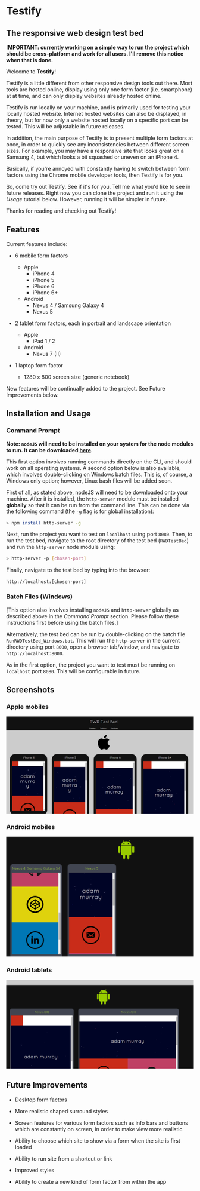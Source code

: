 # Testify
## The responsive web design test bed

**IMPORTANT: currently working on a simple way to run the project which should be
cross-platform and work for all users. I'll remove this notice when that is done.**

Welcome to **Testify**!

Testify is a little different from other responsive design tools out there. Most
tools are hosted online, display using only one form factor (i.e. smartphone) at
at time, and can only display websites already hosted online.

Testify is run locally on your machine, and is primarily used for testing your
locally hosted website. Internet hosted websites can also be displayed, in theory,
but for now only a website hosted locally on a specific port can be tested. This
will be adjustable in future releases.

In addition, the main purpose of Testify is to present multiple form factors at once,
in order to quickly see any inconsistencies between different screen sizes. For example,
you may have a responsive site that looks great on a Samsung 4, but which looks a
bit squashed or uneven on an iPhone 4.

Basically, if you're annoyed with constantly having to switch between form factors
using the Chrome mobile developer tools, then Testify is for you.

So, come try out Testify. See if it's for you. Tell me what you'd like to see in
future releases. Right now you can clone the project and run it using the *Usage*
tutorial below. However, running it will be simpler in future.

Thanks for reading and checking out Testify!

## Features

Current features include:

* 6 mobile form factors
  * Apple
    * iPhone 4
    * iPhone 5
    * iPhone 6
    * iPhone 6+
  * Android
    * Nexus 4 / Samsung Galaxy 4
    * Nexus 5


* 2 tablet form factors, each in portrait and landscape orientation
  * Apple
    * iPad 1 / 2
  * Android
    * Nexus 7 (II)


* 1 laptop form factor
  * 1280 x 800 screen size (generic notebook)

New features will be continually added to the project. See Future Improvements below.

## Installation and Usage

### Command Prompt

**Note: `nodeJS` will need to be installed on your system for the node modules to run.
It can be downloaded [here](https://nodejs.org/download/).**

This first option involves running commands directly on the CLI, and should work
on all operating systems. A second option
below is also available, which involves double-clicking on Windows batch files.
This is, of course, a Windows only option; however, Linux bash files will be added
soon.

First of all, as stated above, nodeJS will need to be downloaded onto your machine.
After it is installed, the `http-server` module must be installed **globally** so
that it can be run from the command line. This can be done via the following command
(the `-g` flag is for global installation):

```bash
> npm install http-server -g
```

Next, run the project you want to test on `localhost` using port `8080`.
Then, to run the test bed, navigate to the root directory of the test bed
(`RWDTestBed`) and run the `http-server` node module using:

```bash
> http-server -p [chosen-port]
```

Finally, navigate to the test bed by typing into the browser:

```
http://localhost:[chosen-port]
```

### Batch Files (Windows)

[This option also involves installing `nodeJS` and `http-server` globally as described
above in the *Command Prompt* section. Please follow these instructions first before
using the batch files.]

Alternatively, the test bed can be run by double-clicking on the batch file
`RunRWDTestBed_Windows.bat`. This will run the `http-server` in the current directory
using port `8000`, open a browser tab/window, and navigate to `http://localhost:8000`.

As in the first option, the project you want to test must be running on `localhost`
port `8080`. This will be configurable in future.

## Screenshots

### Apple mobiles
![alt tag](./screenshots/shot_1.PNG)

### Android mobiles
![alt tag](./screenshots/shot_2.PNG)

### Android tablets
![alt tag](./screenshots/shot_3.PNG)

## Future Improvements

* Desktop form factors

* More realistic shaped surround styles

* Screen features for various form factors such as info bars and buttons which are
constantly on screen, in order to make view more realistic

* Ability to choose which site to show via a form when the site is first loaded

* Ability to run site from a shortcut or link

* Improved styles

* Ability to create a new kind of form factor from within the app
